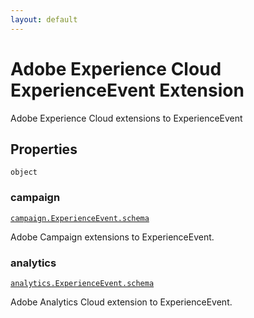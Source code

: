 ```yaml
---
layout: default
---
```


# Adobe Experience Cloud ExperienceEvent Extension

Adobe Experience Cloud extensions to ExperienceEvent
## Properties

`object`


###  campaign
[`campaign.ExperienceEvent.schema`](../../../_vendor/adobe/experience/campaign/ExperienceEvent.schema.md) 

Adobe Campaign extensions to ExperienceEvent.


###  analytics
[`analytics.ExperienceEvent.schema`](../../../_vendor/adobe/experience/analytics/ExperienceEvent.schema.md) 

Adobe Analytics Cloud extension to ExperienceEvent.



